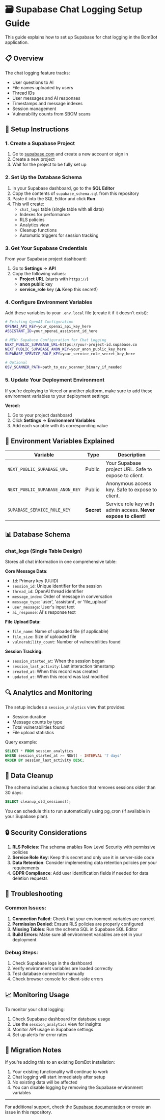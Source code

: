 # 🗃️ Supabase Chat Logging Setup Guide

This guide explains how to set up Supabase for chat logging in the BomBot application.

## 📋 Overview

The chat logging feature tracks:
- User questions to AI
- File names uploaded by users
- Thread IDs
- User messages and AI responses
- Timestamps and message indexes
- Session management
- Vulnerability counts from SBOM scans

## 🚀 Setup Instructions

### 1. Create a Supabase Project

1. Go to [supabase.com](https://supabase.com) and create a new account or sign in
2. Create a new project
3. Wait for the project to be fully set up

### 2. Set Up the Database Schema

1. In your Supabase dashboard, go to the **SQL Editor**
2. Copy the contents of `supabase_schema.sql` from this repository
3. Paste it into the SQL Editor and click **Run**
4. This will create:
   - `chat_logs` table (single table with all data)
   - Indexes for performance
   - RLS policies
   - Analytics view
   - Cleanup functions
   - Automatic triggers for session tracking

### 3. Get Your Supabase Credentials

From your Supabase project dashboard:

1. Go to **Settings** → **API**
2. Copy the following values:
   - **Project URL** (starts with `https://`)
   - **anon public** key
   - **service_role** key (⚠️ Keep this secret!)

### 4. Configure Environment Variables

Add these variables to your `.env.local` file (create it if it doesn't exist):

```bash
# Existing OpenAI Configuration
OPENAI_API_KEY=your_openai_api_key_here
ASSISTANT_ID=your_openai_assistant_id_here

# NEW: Supabase Configuration for Chat Logging
NEXT_PUBLIC_SUPABASE_URL=https://your-project-id.supabase.co
NEXT_PUBLIC_SUPABASE_ANON_KEY=your_anon_public_key_here
SUPABASE_SERVICE_ROLE_KEY=your_service_role_secret_key_here

# Optional
OSV_SCANNER_PATH=path_to_osv_scanner_binary_if_needed
```

### 5. Update Your Deployment Environment

If you're deploying to Vercel or another platform, make sure to add these environment variables to your deployment settings:

**Vercel:**
1. Go to your project dashboard
2. Click **Settings** → **Environment Variables**
3. Add each variable with its corresponding value

## 🔧 Environment Variables Explained

| Variable | Type | Description |
|----------|------|-------------|
| `NEXT_PUBLIC_SUPABASE_URL` | Public | Your Supabase project URL. Safe to expose to client. |
| `NEXT_PUBLIC_SUPABASE_ANON_KEY` | Public | Anonymous access key. Safe to expose to client. |
| `SUPABASE_SERVICE_ROLE_KEY` | **Secret** | Service role key with admin access. **Never expose to client!** |

## 📊 Database Schema

### chat_logs (Single Table Design)
Stores all chat information in one comprehensive table:

**Core Message Data:**
- `id`: Primary key (UUID)
- `session_id`: Unique identifier for the session
- `thread_id`: OpenAI thread identifier
- `message_index`: Order of message in conversation
- `message_type`: 'user', 'assistant', or 'file_upload'
- `user_message`: User's input text
- `ai_response`: AI's response text

**File Upload Data:**
- `file_name`: Name of uploaded file (if applicable)
- `file_size`: Size of uploaded file
- `vulnerability_count`: Number of vulnerabilities found

**Session Tracking:**
- `session_started_at`: When the session began
- `session_last_activity`: Last interaction timestamp
- `created_at`: When this record was created
- `updated_at`: When this record was last modified

## 🔍 Analytics and Monitoring

The setup includes a `session_analytics` view that provides:
- Session duration
- Message counts by type
- Total vulnerabilities found
- File upload statistics

Query example:
```sql
SELECT * FROM session_analytics 
WHERE session_started_at >= NOW() - INTERVAL '7 days'
ORDER BY session_last_activity DESC;
```

## 🧹 Data Cleanup

The schema includes a cleanup function that removes sessions older than 30 days:

```sql
SELECT cleanup_old_sessions();
```

You can schedule this to run automatically using pg_cron (if available in your Supabase plan).

## 🔒 Security Considerations

1. **RLS Policies**: The schema enables Row Level Security with permissive policies
2. **Service Role Key**: Keep this secret and only use it in server-side code
3. **Data Retention**: Consider implementing data retention policies per your requirements
4. **GDPR Compliance**: Add user identification fields if needed for data deletion requests

## 🐛 Troubleshooting

### Common Issues:

1. **Connection Failed**: Check that your environment variables are correct
2. **Permission Denied**: Ensure RLS policies are properly configured
3. **Missing Tables**: Run the schema SQL in Supabase SQL Editor
4. **Build Errors**: Make sure all environment variables are set in your deployment

### Debug Steps:

1. Check Supabase logs in the dashboard
2. Verify environment variables are loaded correctly
3. Test database connection manually
4. Check browser console for client-side errors

## 📈 Monitoring Usage

To monitor your chat logging:

1. Check Supabase dashboard for database usage
2. Use the `session_analytics` view for insights
3. Monitor API usage in Supabase settings
4. Set up alerts for error rates

## 🔄 Migration Notes

If you're adding this to an existing BomBot installation:

1. Your existing functionality will continue to work
2. Chat logging will start immediately after setup
3. No existing data will be affected
4. You can disable logging by removing the Supabase environment variables

---

For additional support, check the [Supabase documentation](https://supabase.com/docs) or create an issue in this repository. 